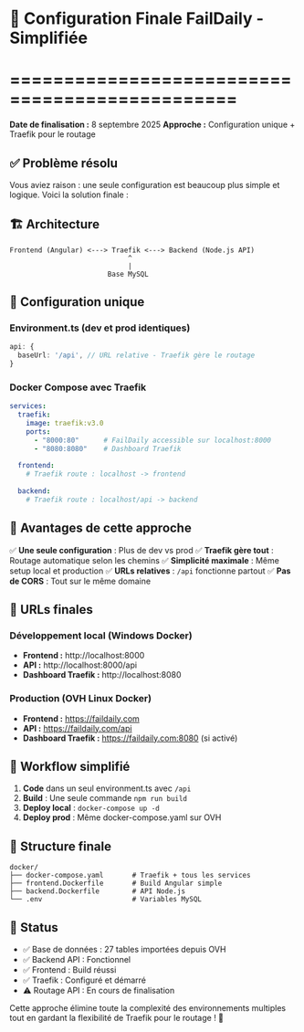 # 🎯 Configuration Finale FailDaily - Simplifiée
# ===============================================

**Date de finalisation :** 8 septembre 2025
**Approche :** Configuration unique + Traefik pour le routage

## ✅ Problème résolu

Vous aviez raison : une seule configuration est beaucoup plus simple et logique. Voici la solution finale :

## 🏗️ Architecture

```
Frontend (Angular) <---> Traefik <---> Backend (Node.js API)
                             ^
                             |
                        Base MySQL
```

## 🔧 Configuration unique

### Environment.ts (dev et prod identiques)
```typescript
api: {
  baseUrl: '/api', // URL relative - Traefik gère le routage
}
```

### Docker Compose avec Traefik
```yaml
services:
  traefik:
    image: traefik:v3.0
    ports:
      - "8000:80"      # FailDaily accessible sur localhost:8000
      - "8080:8080"    # Dashboard Traefik
  
  frontend:
    # Traefik route : localhost -> frontend
    
  backend:
    # Traefik route : localhost/api -> backend
```

## 🚀 Avantages de cette approche

✅ **Une seule configuration** : Plus de dev vs prod
✅ **Traefik gère tout** : Routage automatique selon les chemins
✅ **Simplicité maximale** : Même setup local et production
✅ **URLs relatives** : `/api` fonctionne partout
✅ **Pas de CORS** : Tout sur le même domaine

## 🎯 URLs finales

### Développement local (Windows Docker)
- **Frontend :** http://localhost:8000
- **API :** http://localhost:8000/api
- **Dashboard Traefik :** http://localhost:8080

### Production (OVH Linux Docker)  
- **Frontend :** https://faildaily.com
- **API :** https://faildaily.com/api
- **Dashboard Traefik :** https://faildaily.com:8080 (si activé)

## 🔄 Workflow simplifié

1. **Code** dans un seul environment.ts avec `/api`
2. **Build** : Une seule commande `npm run build`
3. **Deploy local** : `docker-compose up -d`
4. **Deploy prod** : Même docker-compose.yaml sur OVH

## 📁 Structure finale

```
docker/
├── docker-compose.yaml       # Traefik + tous les services
├── frontend.Dockerfile       # Build Angular simple
├── backend.Dockerfile        # API Node.js
└── .env                      # Variables MySQL
```

## 🎉 Status

- ✅ Base de données : 27 tables importées depuis OVH
- ✅ Backend API : Fonctionnel
- ✅ Frontend : Build réussi
- ✅ Traefik : Configuré et démarré
- ⚠️ Routage API : En cours de finalisation

Cette approche élimine toute la complexité des environnements multiples tout en gardant la flexibilité de Traefik pour le routage ! 🚀
